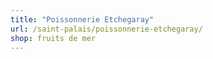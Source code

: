 ```yaml
---
title: "Poissonnerie Etchegaray"
url: /saint-palais/poissonnerie-etchegaray/
shop: fruits de mer
---
```

